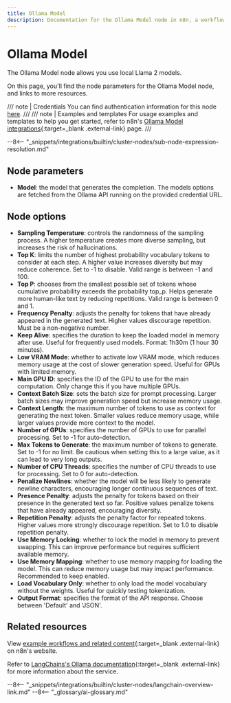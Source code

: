 ```yaml
---
title: Ollama Model
description: Documentation for the Ollama Model node in n8n, a workflow automation platform. Includes details of operations and configuration, and links to examples and credentials information.
---
```


# Ollama Model

The Ollama Model node allows you use local Llama 2 models.

On this page, you'll find the node parameters for the Ollama Model node, and links to more resources.

/// note | Credentials
You can find authentication information for this node [here](/integrations/builtin/credentials/ollama/).
///
/// note | Examples and templates
For usage examples and templates to help you get started, refer to n8n's [Ollama Model integrations](https://n8n.io/integrations/ollama-model/){:target=_blank .external-link} page.
///	

--8<-- "_snippets/integrations/builtin/cluster-nodes/sub-node-expression-resolution.md"

## Node parameters

* **Model**: the model that generates the completion. The models options are fetched from the Ollama API running on the provided credential URL.

## Node options

* **Sampling Temperature**: controls the randomness of the sampling process. A higher temperature creates more diverse sampling, but increases the risk of hallucinations.
* **Top K**: limits the number of highest probability vocabulary tokens to consider at each step. A higher value increases diversity but may reduce coherence. Set to -1 to disable. Valid range is between -1 and 100.
* **Top P**: chooses from the smallest possible set of tokens whose cumulative probability exceeds the probability top_p. Helps generate more human-like text by reducing repetitions. Valid range is between 0 and 1.
* **Frequency Penalty**: adjusts the penalty for tokens that have already appeared in the generated text. Higher values discourage repetition. Must be a non-negative number.
* **Keep Alive**: specifies the duration to keep the loaded model in memory after use. Useful for frequently used models. Format: 1h30m (1 hour 30 minutes).
* **Low VRAM Mode**: whether to activate low VRAM mode, which reduces memory usage at the cost of slower generation speed. Useful for GPUs with limited memory.
* **Main GPU ID**: specifies the ID of the GPU to use for the main computation. Only change this if you have multiple GPUs.
* **Context Batch Size**: sets the batch size for prompt processing. Larger batch sizes may improve generation speed but increase memory usage.
* **Context Length**: the maximum number of tokens to use as context for generating the next token. Smaller values reduce memory usage, while larger values provide more context to the model.
* **Number of GPUs**: specifies the number of GPUs to use for parallel processing. Set to -1 for auto-detection.
* **Max Tokens to Generate**: the maximum number of tokens to generate. Set to -1 for no limit. Be cautious when setting this to a large value, as it can lead to very long outputs.
* **Number of CPU Threads**: specifies the number of CPU threads to use for processing. Set to 0 for auto-detection.
* **Penalize Newlines**: whether the model will be less likely to generate newline characters, encouraging longer continuous sequences of text.
* **Presence Penalty**: adjusts the penalty for tokens based on their presence in the generated text so far. Positive values penalize tokens that have already appeared, encouraging diversity.
* **Repetition Penalty**: adjusts the penalty factor for repeated tokens. Higher values more strongly discourage repetition. Set to 1.0 to disable repetition penalty.
* **Use Memory Locking**: whether to lock the model in memory to prevent swapping. This can improve performance but requires sufficient available memory.
* **Use Memory Mapping**: whether to use memory mapping for loading the model. This can reduce memory usage but may impact performance. Recommended to keep enabled.
* **Load Vocabulary Only**: whether to only load the model vocabulary without the weights. Useful for quickly testing tokenization.
* **Output Format**: specifies the format of the API response. Choose between 'Default' and 'JSON'.

## Related resources

View [example workflows and related content](https://n8n.io/integrations/ollama-model/){:target=_blank .external-link} on n8n's website.

Refer to [LangChains's Ollama documentation](https://js.langchain.com/docs/modules/model_io/models/llms/integrations/ollama){:target=_blank .external-link} for more information about the service.

--8<-- "_snippets/integrations/builtin/cluster-nodes/langchain-overview-link.md"
--8<-- "_glossary/ai-glossary.md"
